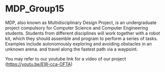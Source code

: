 # MDP_Group15
MDP, also known as Multidisciplinary Design Project, is an  undergraduate project compulsory for Computer Science and Computer Engineering students. Students from different disciplines will work together with a robot kit, which they should assemble and program to perform a series of tasks. Examples include autonomously exploring and avoiding obstacles in an unknown arena. and travel along the fastest path via a waypoint.

You may refer to our youtube link for a video of our project (https://youtu.be/EW-cca-OFTA)
